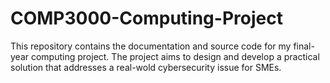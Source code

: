 # COMP3000-Computing-Project
This repository contains the documentation and source code for my final-year computing project. The project aims to design and develop a practical solution that addresses a real-wold cybersecurity issue for SMEs.
